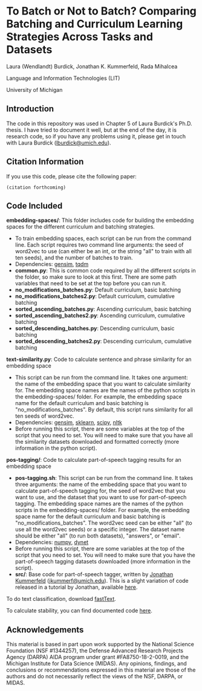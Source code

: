 # To Batch or Not to Batch? Comparing Batching and Curriculum Learning Strategies Across Tasks and Datasets
Laura (Wendlandt) Burdick, Jonathan K. Kummerfeld, Rada Mihalcea

Language and Information Technologies (LIT)

University of Michigan

## Introduction
The code in this repository was used in Chapter 5 of Laura Burdick's Ph.D. thesis. I have tried to document it well, but at the end of the day, it is research code, so if you have any problems using it, please get in touch with Laura Burdick (lburdick@umich.edu).

## Citation Information
If you use this code, please cite the following paper:
```
(citation forthcoming)
```

## Code Included
**embedding-spaces/**: This folder includes code for building the embedding spaces for the different curriculum and batching strategies.
- To train embedding spaces, each script can be run from the command line. Each script requires two command line arguments: the seed of word2vec to use (can either be an int, or the string "all" to train with all ten seeds), and the number of batches to train.
- Dependencies: [gensim](https://radimrehurek.com/gensim/), [tqdm](https://github.com/tqdm/tqdm)
- **common.py**: This is common code required by all the different scripts in the folder, so make sure to look at this first. There are some path variables that need to be set at the top before you can run it.
- **no_modifications_batches.py**: Default curriculum, basic batching
- **no_modifications_batches2.py**: Default curriculum, cumulative batching
- **sorted_ascending_batches.py**: Ascending curriculum, basic batching
- **sorted_ascending_batches2.py**: Ascending curriculum, cumulative batching
- **sorted_descending_batches.py**: Descending curriculum, basic batching
- **sorted_descending_batches2.py**: Descending curriculum, cumulative batching

**text-similarity.py**: Code to calculate sentence and phrase similarity for an embedding space
- This script can be run from the command line. It takes one argument: the name of the embedding space that you want to calculate similarity for. The embedding space names are the names of the python scripts in the embedding-spaces/ folder. For example, the embedding space name for the default curriculum and basic batching is "no_modifications_batches". By default, this script runs similarity for all ten seeds of word2vec.
- Dependencies: [gensim](https://radimrehurek.com/gensim/), [sklearn](https://scikit-learn.org/), [scipy](https://www.scipy.org/), [nltk](https://www.nltk.org/)
- Before running this script, there are some variables at the top of the script that you need to set. You will need to make sure that you have all the similarity datasets downloaded and formatted correctly (more information in the python script).

**pos-tagging/**: Code to calculate part-of-speech tagging results for an embedding space
- **pos-tagging.sh**: This script can be run from the command line. It takes three arguments: the name of the embedding space that you want to calculate part-of-speech tagging for, the seed of word2vec that you want to use, and the dataset that you want to use for part-of-speech tagging. The embedding space names are the names of the python scripts in the embedding-spaces/ folder. For example, the embedding space name for the default curriculum and basic batching is "no_modifications_batches". The word2vec seed can be either "all" (to use all the word2vec seeds) or a specific integer. The dataset name should be either "all" (to run both datasets), "answers", or "email".
- Dependencies: [numpy](https://numpy.org/), [dynet](https://github.com/clab/dynet)
- Before running this script, there are some variables at the top of the script that you need to set. You will need to make sure that you have the part-of-speech tagging datasets downloaded (more information in the script).
- **src/**: Base code for part-of-speech tagger, written by [Jonathan Kummerfeld](http://jkk.name/) (jkummerf@umich.edu). This is a slight variation of code released in a tutorial by Jonathan, available [here](https://jkk.name/neural-tagger-tutorial/).

To do text classification, download [fastText](https://fasttext.cc/).

To calculate stability, you can find documented code [here](https://github.com/laura-burdick/embeddingStability).

## Acknowledgements
This material is based in part upon work supported by the National Science Foundation (NSF \#1344257), the Defense Advanced Research Projects Agency (DARPA) AIDA program under grant \#FA8750-18-2-0019, and the Michigan Institute for Data Science (MIDAS). Any opinions, findings, and conclusions or recommendations expressed in this material are those of the authors and do not necessarily reflect the views of the NSF, DARPA, or MIDAS.
